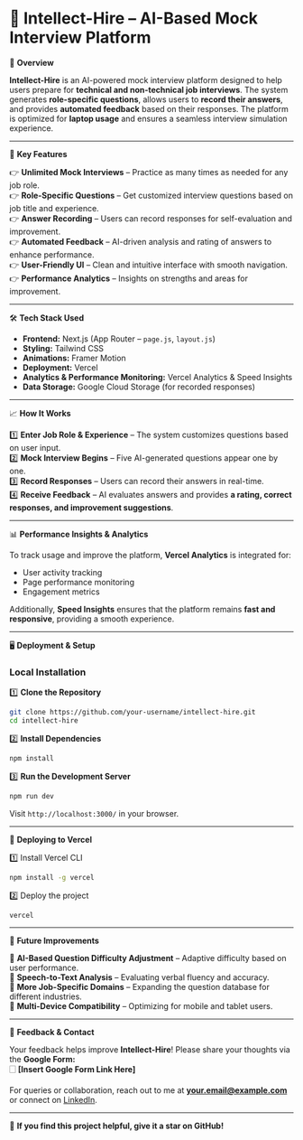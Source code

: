 # 🎤 Intellect-Hire – AI-Based Mock Interview Platform  

📌 **Overview**  

**Intellect-Hire** is an AI-powered mock interview platform designed to help users prepare for **technical and non-technical job interviews**. The system generates **role-specific questions**, allows users to **record their answers**, and provides **automated feedback** based on their responses. The platform is optimized for **laptop usage** and ensures a seamless interview simulation experience.  

---

🌟 **Key Features**  

👉 **Unlimited Mock Interviews** – Practice as many times as needed for any job role.  
👉 **Role-Specific Questions** – Get customized interview questions based on job title and experience.  
👉 **Answer Recording** – Users can record responses for self-evaluation and improvement.  
👉 **Automated Feedback** – AI-driven analysis and rating of answers to enhance performance.  
👉 **User-Friendly UI** – Clean and intuitive interface with smooth navigation.  
👉 **Performance Analytics** – Insights on strengths and areas for improvement.  

---

🛠 **Tech Stack Used**  

- **Frontend:** Next.js (App Router – `page.js`, `layout.js`)  
- **Styling:** Tailwind CSS  
- **Animations:** Framer Motion  
- **Deployment:** Vercel  
- **Analytics & Performance Monitoring:** Vercel Analytics & Speed Insights  
- **Data Storage:** Google Cloud Storage (for recorded responses)  

---

📈 **How It Works**  

1️⃣ **Enter Job Role & Experience** – The system customizes questions based on user input.  
2️⃣ **Mock Interview Begins** – Five AI-generated questions appear one by one.  
3️⃣ **Record Responses** – Users can record their answers in real-time.  
4️⃣ **Receive Feedback** – AI evaluates answers and provides **a rating, correct responses, and improvement suggestions**.  

---

📊 **Performance Insights & Analytics**  

To track usage and improve the platform, **Vercel Analytics** is integrated for:  
- User activity tracking  
- Page performance monitoring  
- Engagement metrics  

Additionally, **Speed Insights** ensures that the platform remains **fast and responsive**, providing a smooth experience.  

---

🖥️ **Deployment & Setup**  

### **Local Installation**  

1️⃣ **Clone the Repository**  
```sh
git clone https://github.com/your-username/intellect-hire.git
cd intellect-hire
```

2️⃣ **Install Dependencies**  
```sh
npm install
```

3️⃣ **Run the Development Server**  
```sh
npm run dev
```
Visit `http://localhost:3000/` in your browser.  

---

🚀 **Deploying to Vercel**  

1️⃣ Install Vercel CLI  
```sh
npm install -g vercel
```
2️⃣ Deploy the project  
```sh
vercel
```

---

📌 **Future Improvements**  

🔹 **AI-Based Question Difficulty Adjustment** – Adaptive difficulty based on user performance.  
🔹 **Speech-to-Text Analysis** – Evaluating verbal fluency and accuracy.  
🔹 **More Job-Specific Domains** – Expanding the question database for different industries.  
🔹 **Multi-Device Compatibility** – Optimizing for mobile and tablet users.  

---

📢 **Feedback & Contact**  

Your feedback helps improve **Intellect-Hire**! Please share your thoughts via the **Google Form:**  
🗌 **[Insert Google Form Link Here]**  

For queries or collaboration, reach out to me at **your.email@example.com** or connect on [LinkedIn](https://linkedin.com/in/yourprofile).  

---

🌟 **If you find this project helpful, give it a star on GitHub!**  

